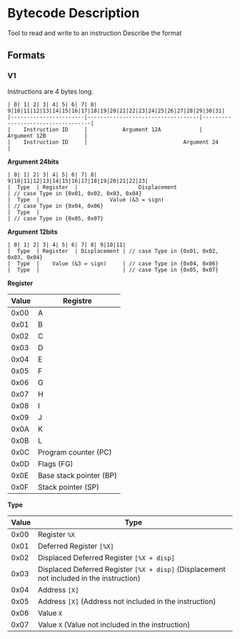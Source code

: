 # Bytecode Description

Tool to read and write to an instruction
Describe the format

## Formats

### V1

Instructions are 4 bytes long.

```
| 0| 1| 2| 3| 4| 5| 6| 7| 8| 9|10|11|12|13|14|15|16|17|18|19|20|21|22|23|24|25|26|27|28|29|30|31|
|-----------------------|-----------------------------------|-----------------------------------|
|    Instruction ID     |           Argument 12A            |           Argument 12B            |
|    Instruction ID     |                              Argument 24                              |
```

**Argument 24bits**
```
| 0| 1| 2| 3| 4| 5| 6| 7| 8| 9|10|11|12|13|14|15|16|17|18|19|20|21|22|23|
|  Type  | Register  |                   Displacement                   | // case Type in {0x01, 0x02, 0x03, 0x04}
|  Type  |                      Value (&3 = sign)                       | // case Type in {0x04, 0x06}
|  Type  |                                                              | // case Type in {0x05, 0x07}
```

**Argument 12bits**
```
| 0| 1| 2| 3| 4| 5| 6| 7| 8| 9|10|11|
|  Type  | Register  | Displacement | // case Type in {0x01, 0x02, 0x03, 0x04}
|  Type  |    Value (&3 = sign)     | // case Type in {0x04, 0x06}
|  Type  |                          | // case Type in {0x05, 0x07}
```

**Register**

| Value | Registre |
| ----- | -------- |
| 0x00 | A |
| 0x01 | B |
| 0x02 | C |
| 0x03 | D |
| 0x04 | E |
| 0x05 | F |
| 0x06 | G |
| 0x07 | H |
| 0x08 | I |
| 0x09 | J |
| 0x0A | K |
| 0x0B | L |
| 0x0C | Program counter (PC) |
| 0x0D | Flags (FG) |
| 0x0E | Base stack pointer (BP) |
| 0x0F | Stack pointer (SP) |

**Type**

| Value | Type |
| ----- | ---- |
| 0x00 | Register `%X` |
| 0x01 | Deferred Register `[%X]` |
| 0x02 | Displaced Deferred Register `[%X + disp]` |
| 0x03 | Displaced Deferred Register `[%X + disp]` (Displacement not included in the instruction) |
| 0x04 | Address `[X]` |
| 0x05 | Address `[X]` (Address not included in the instruction) |
| 0x06 | Value `X` |
| 0x07 | Value `X` (Value not included in the instruction) |
